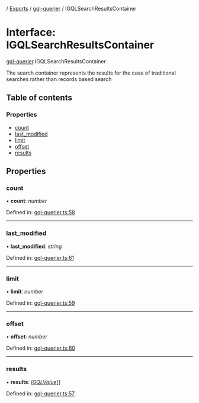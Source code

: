 [](../README.md) / [Exports](../modules.md) / [gql-querier](../modules/gql_querier.md) / IGQLSearchResultsContainer

# Interface: IGQLSearchResultsContainer

[gql-querier](../modules/gql_querier.md).IGQLSearchResultsContainer

The search container represents the results for the case
of traditional searches rather than records based search

## Table of contents

### Properties

- [count](gql_querier.igqlsearchresultscontainer.md#count)
- [last\_modified](gql_querier.igqlsearchresultscontainer.md#last_modified)
- [limit](gql_querier.igqlsearchresultscontainer.md#limit)
- [offset](gql_querier.igqlsearchresultscontainer.md#offset)
- [results](gql_querier.igqlsearchresultscontainer.md#results)

## Properties

### count

• **count**: *number*

Defined in: [gql-querier.ts:58](https://github.com/onzag/itemize/blob/0569bdf2/gql-querier.ts#L58)

___

### last\_modified

• **last\_modified**: *string*

Defined in: [gql-querier.ts:61](https://github.com/onzag/itemize/blob/0569bdf2/gql-querier.ts#L61)

___

### limit

• **limit**: *number*

Defined in: [gql-querier.ts:59](https://github.com/onzag/itemize/blob/0569bdf2/gql-querier.ts#L59)

___

### offset

• **offset**: *number*

Defined in: [gql-querier.ts:60](https://github.com/onzag/itemize/blob/0569bdf2/gql-querier.ts#L60)

___

### results

• **results**: [*IGQLValue*](gql_querier.igqlvalue.md)[]

Defined in: [gql-querier.ts:57](https://github.com/onzag/itemize/blob/0569bdf2/gql-querier.ts#L57)
